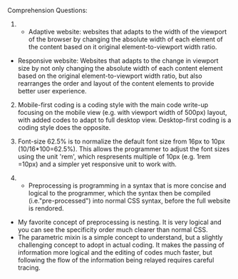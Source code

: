 Comprehension Questions:
1. - Adaptive website: websites that adapts to the width of the viewport of the browser by changing the absolute width of each element of the content based on it original element-to-viewport width ratio.
- Responsive website: Websites that adapts to the change in viewport size by not only changing the absolute width of each content element based on the original element-to-viewport width ratio, but also rearranges the order and layout of the content elements to provide better user experience.

2. Mobile-first coding is a coding style with the main code write-up focusing on the mobile view (e.g. with viewport width of 500px) layout, with added codes to adapt to full desktop view.  Desktop-first coding is a coding style does the opposite.

3. Font-size 62.5% is to normalize the default font size from 16px to 10px (10/16*100=62.5%).  This allows the programmer to adjust the font sizes using the unit 'rem', which respresents multiple of 10px (e.g. 1rem =10px) and a simpler yet responsive unit to work with.

4. - Preprocessing is programming in a syntax that is more concise and logical to the programmer, which the syntax then be compiled (i.e."pre-processed") into normal CSS syntax, before the full website is rendored.
- My favorite concept of preprocessing is nesting.  It is very logical and you can see the specificity order much clearer than normal CSS.  
- The parametric mixin is a simple concept to understand, but a slightly challenging concept to adopt in actual coding.  It makes the passing of information more logical and the editing of codes much faster, but following the flow of the information being relayed requires careful tracing.